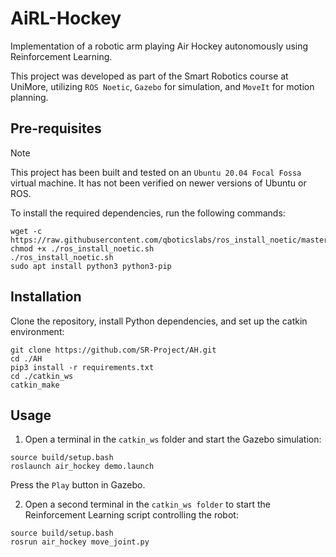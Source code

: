 # AiRL-Hockey
Implementation of a robotic arm playing Air Hockey autonomously using Reinforcement Learning.

This project was developed as part of the Smart Robotics course at UniMore, utilizing `ROS Noetic`, `Gazebo` for simulation, and `MoveIt` for motion planning.

## Pre-requisites
> [!NOTE]
> This project has been built and tested on an `Ubuntu 20.04 Focal Fossa` virtual machine. It has not been verified on newer versions of Ubuntu or ROS.

To install the required dependencies, run the following commands:
```
wget -c https://raw.githubusercontent.com/qboticslabs/ros_install_noetic/master/ros_install_noetic.sh
chmod +x ./ros_install_noetic.sh
./ros_install_noetic.sh
sudo apt install python3 python3-pip
```

## Installation
Clone the repository, install Python dependencies, and set up the catkin environment:
```
git clone https://github.com/SR-Project/AH.git
cd ./AH
pip3 install -r requirements.txt
cd ./catkin_ws
catkin_make
```

## Usage
1. Open a terminal in the `catkin_ws` folder and start the Gazebo simulation:
```
source build/setup.bash
roslaunch air_hockey demo.launch
```
Press the `Play` button in Gazebo.

2. Open a second terminal in the `catkin_ws folder` to start the Reinforcement Learning script controlling the robot:
```
source build/setup.bash
rosrun air_hockey move_joint.py
```
